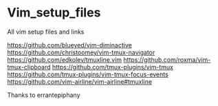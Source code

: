 # Vim_setup_files
All vim setup files and links

https://github.com/blueyed/vim-diminactive 
https://github.com/christoomey/vim-tmux-navigator 
https://github.com/edkolev/tmuxline.vim
https://github.com/roxma/vim-tmux-clipboard 
https://github.com/tmux-plugins/vim-tmux 
https://github.com/tmux-plugins/vim-tmux-focus-events 
https://github.com/vim-airline/vim-airline#tmuxline

Thanks to errantepiphany
